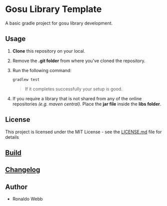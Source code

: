 # Gosu Library Template

A basic gradle project for gosu library development.

## Usage

1. **Clone** this repository on your local.

2. Remove the **.git folder** from where you've cloned the repository.

3. Run the following command:

   ```
   gradlew test
   ```

   > If it completes successfully your setup is good.
   
4. If you require a library that is not shared from any of the online repositories *(e.g. maven central)*. Place the **jar file** inside the **libs folder**.

## License

This project is licensed under the MIT License - see the [LICENSE.md](LICENSE.md) file for details

## [Build](BUILD.md)

## [Changelog](CHANGELOG.md)

## Author

* Ronaldo Webb
